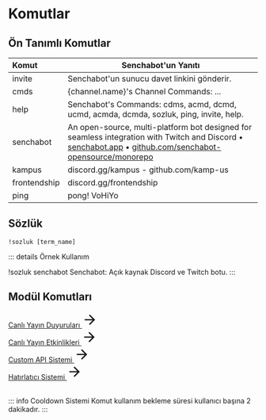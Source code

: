 # Komutlar

## Ön Tanımlı Komutlar <Badge type="warning" text="NEW"/>

| Komut        | Senchabot'un Yanıtı                                                                                                                                                                                                                  |
| :----------- | ------------------------------------------------------------------------------------------------------------------------------------------------------------------------------------------------------------------------------------ |
| invite       | Senchabot'un sunucu davet linkini gönderir.                                                                                                                                                                                          |
| cmds         | {channel.name}'s Channel Commands: ...                                                                                                                                                                                               |
| help         | Senchabot's Commands: cdms, acmd, dcmd, ucmd, acmda, dcmda, sozluk, ping, invite, help.                                                                                                                                               |
| senchabot    | An open-source, multi-platform bot designed for seamless integration with Twitch and Discord • [senchabot.app](https://senchabot.app) • [github.com/senchabot-opensource/monorepo](https://github.com/senchabot-opensource/monorepo) |
| kampus       | discord.gg/kampus - github.com/kamp-us                                                                                                                                                                                               |
| frontendship | discord.gg/frontendship                                                                                                                                                                                                              |
| ping         | pong! VoHiYo                                                                                                                                                                                                                         |

<!-- PURGE -->
<!-- ## Temizleme <Badge type="warning" text="NEW"/>

```
/purge events
```

```
/purge last-100-channel-messages message-content-contains:
```

```
/purge last-100-channel-messages message-content-contains: user-name-contains:
``` -->

## Sözlük <Badge type="warning" text="NEW"/>

```
!sozluk [term_name]
```

::: details Örnek Kullanım

<!-- EXAMPLE - !sozluk senchabot -->
<DiscordMessages>
<!-- TODO: NEW COMPONENT (user message) => change user message -->
    <DiscordMessage profile="user">
        <DiscordMarkdown>
            !sozluk senchabot
        </DiscordMarkdown>
    </DiscordMessage>
    <DiscordMessage profile="bot" role-color="#1fab89">
        <DiscordMarkdown>
        Senchabot: Açık kaynak Discord ve Twitch botu.
        </DiscordMarkdown>
    </DiscordMessage>
</DiscordMessages>
:::

<!-- Result Photo ? -->

## Modül Komutları

<!-- Live Stream Announcements - CONTENT REFERANCE SMALL -->
<style src="@theme/style.css"></style>
<div>
    <a class="content-ref-s" href="/tr/discord-bot/live-stream-announcements">
        <span class="ref-details-s">
            <span class="content-ref-page-title-s">Canlı Yayın Duyuruları <Badge type="warning" text="NEW"/></span> 
        </span>
        <svg style="width:32px;height:32px;" viewBox="0 0 24 24" class="content-ref-svg-s" aria-hidden="true"><path fill="currentColor" d="M4,11V13H16L10.5,18.5L11.92,19.92L19.84,12L11.92,4.08L10.5,5.5L16,11H4Z"></path></svg>
    </a>
</div>

<!-- Live Stream Events - CONTENT REFERANCE SMALL -->
<style src="@theme/style.css"></style>
<div>
    <a class="content-ref-s" href="/tr/discord-bot/live-stream-events">
        <span class="ref-details-s">
            <span class="content-ref-page-title-s">Canlı Yayın Etkinlikleri <Badge type="warning" text="NEW"/></span> 
        </span>
        <svg style="width:32px;height:32px;" viewBox="0 0 24 24" class="content-ref-svg-s" aria-hidden="true"><path fill="currentColor" d="M4,11V13H16L10.5,18.5L11.92,19.92L19.84,12L11.92,4.08L10.5,5.5L16,11H4Z"></path></svg>
    </a>
</div>

<!-- Custom API System - CONTENT REFERANCE SMALL -->
<style src="@theme/style.css"></style>
<div>
    <a class="content-ref-s" href="">
        <span class="ref-details-s">
            <span class="content-ref-page-title-s">Custom API Sistemi <Badge type="info" text="planned"/></span> 
        </span>
        <svg style="width:32px;height:32px;" viewBox="0 0 24 24" class="content-ref-svg-s" aria-hidden="true"><path fill="currentColor" d="M4,11V13H16L10.5,18.5L11.92,19.92L19.84,12L11.92,4.08L10.5,5.5L16,11H4Z"></path></svg>
    </a>
</div>

<!-- Reminder System - CONTENT REFERANCE SMALL -->
<style src="@theme/style.css"></style>
<div>
    <a class="content-ref-s" href="">
        <span class="ref-details-s">
            <span class="content-ref-page-title-s">Hatırlatıcı Sistemi <Badge type="info" text="planned"/></span> 
        </span>
        <svg style="width:32px;height:32px;" viewBox="0 0 24 24" class="content-ref-svg-s" aria-hidden="true"><path fill="currentColor" d="M4,11V13H16L10.5,18.5L11.92,19.92L19.84,12L11.92,4.08L10.5,5.5L16,11H4Z"></path></svg>
    </a>
</div>

<br/>

::: info Cooldown Sistemi
Komut kullanım bekleme süresi kullanıcı başına 2 dakikadır.
:::
